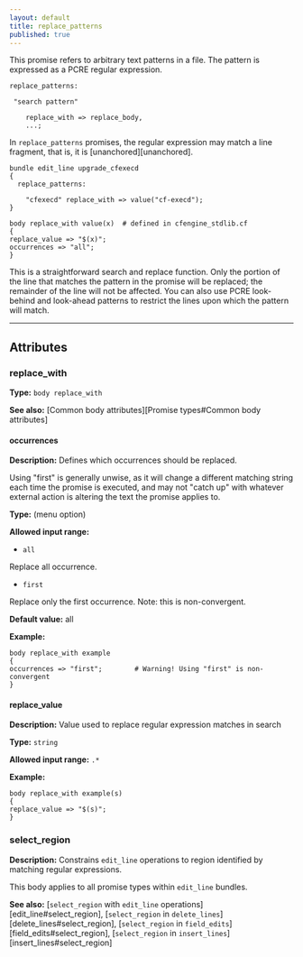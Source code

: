 ```yaml
---
layout: default
title: replace_patterns
published: true
---
```


This promise refers to arbitrary text patterns in a file. The pattern is
expressed as a PCRE regular expression.

```cf3
replace_patterns:

 "search pattern"

    replace_with => replace_body,
    ...;
```

In `replace_patterns` promises, the regular expression may
match a line fragment, that is, it is [unanchored][unanchored].

```cf3
bundle edit_line upgrade_cfexecd
{
  replace_patterns:

    "cfexecd" replace_with => value("cf-execd");
}

body replace_with value(x)  # defined in cfengine_stdlib.cf
{
replace_value => "$(x)";
occurrences => "all";
}
```

This is a straightforward search and replace function. Only the portion
of the line that matches the pattern in the promise will be replaced;
the remainder of the line will not be affected. You can also use PCRE
look-behind and look-ahead patterns to restrict the lines upon which the
pattern will match.

****

## Attributes

### replace_with

**Type:** `body replace_with`

**See also:** [Common body attributes][Promise types#Common body attributes]

#### occurrences

**Description:** Defines which occurrences should be replaced.

Using "first" is generally unwise, as it will change a different
matching string each time the promise is executed, and may not "catch
up" with whatever external action is altering the text the promise
applies to.

**Type:** (menu option)

**Allowed input range:**

* `all`

Replace all occurrence.

* `first`

Replace only the first occurrence. Note: this is non-convergent.

**Default value:** all

**Example:**

```cf3
body replace_with example
{
occurrences => "first";        # Warning! Using "first" is non-convergent
}
```

#### replace_value

**Description:** Value used to replace regular expression matches in search

**Type:** `string`

**Allowed input range:** `.*`

**Example:**

```cf3
body replace_with example(s)
{
replace_value => "$(s)";
}
```

### select_region

**Description:** Constrains `edit_line` operations to region identified by matching regular expressions.

This body applies to all promise types within `edit_line` bundles.

**See also:** [```select_region``` with `edit_line` operations][edit_line#select_region], [```select_region``` in `delete_lines`][delete_lines#select_region], [```select_region``` in `field_edits`][field_edits#select_region], [```select_region``` in `insert_lines`][insert_lines#select_region]
